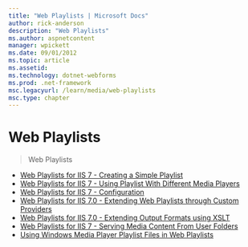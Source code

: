 ```yaml
---
title: "Web Playlists | Microsoft Docs"
author: rick-anderson
description: "Web Playlists"
ms.author: aspnetcontent
manager: wpickett
ms.date: 09/01/2012
ms.topic: article
ms.assetid: 
ms.technology: dotnet-webforms
ms.prod: .net-framework
msc.legacyurl: /learn/media/web-playlists
msc.type: chapter
---
```

Web Playlists
====================
> Web Playlists


- [Web Playlists for IIS 7 - Creating a Simple Playlist](web-playlists-for-iis-7-creating-a-simple-playlist.md)
- [Web Playlists for IIS 7 - Using Playlist With Different Media Players](web-playlists-for-iis-using-playlist-with-different-media-players.md)
- [Web Playlists for IIS 7 - Configuration](web-playlists-for-iis-configuration.md)
- [Web Playlists for IIS 7.0 - Extending Web Playlists through Custom Providers](web-playlists-for-iis-extending-web-playlists-through-custom-providers.md)
- [Web Playlists for IIS 7.0 - Extending Output Formats using XSLT](web-playlists-for-iis-extending-output-formats-using-xslt.md)
- [Web Playlists for IIS 7 - Serving Media Content From User Folders](web-playlists-for-iis-serving-media-content-from-user-folders.md)
- [Using Windows Media Player Playlist Files in Web Playlists](using-windows-media-player-playlist-files-in-web-playlists.md)